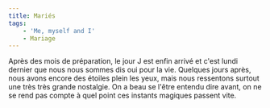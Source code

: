 ```yaml
---
title: Mariés
tags:
    - 'Me, myself and I'
    - Mariage
---
```


Après des mois de préparation, le jour J est enfin arrivé et c'est lundi dernier
que nous nous sommes dis oui pour la vie. Quelques jours après, nous avons
encore des étoiles plein les yeux, mais nous ressentons surtout une très très
grande nostalgie. On a beau se l'être entendu dire avant, on ne se rend pas
compte à quel point ces instants magiques passent vite.
